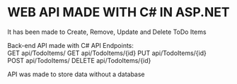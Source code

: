 # WEB API MADE WITH C# IN ASP.NET

It has been made to Create, Remove, Update and Delete ToDo Items

Back-end API made with C#
API Endpoints:<br>
GET api/TodoItems/
GET api/TodoItems/{id}
PUT api/TodoItems/{id}<br>
POST api/TodoItems/
DELETE api/TodoItems/{id}<br>

API was made to store data without a database
